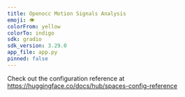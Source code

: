 ```yaml
---
title: Openocc Motion Signals Analysis
emoji: 👁
colorFrom: yellow
colorTo: indigo
sdk: gradio
sdk_version: 3.29.0
app_file: app.py
pinned: false
---
```


Check out the configuration reference at https://huggingface.co/docs/hub/spaces-config-reference
